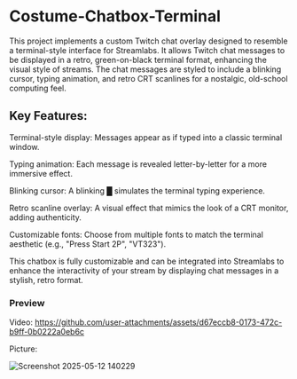 # Costume-Chatbox-Terminal
This project implements a custom Twitch chat overlay designed to resemble a terminal-style interface for Streamlabs. It allows Twitch chat messages to be displayed in a retro, green-on-black terminal format, enhancing the visual style of streams. The chat messages are styled to include a blinking cursor, typing animation, and retro CRT scanlines for a nostalgic, old-school computing feel.

## Key Features:
Terminal-style display: Messages appear as if typed into a classic terminal window.

Typing animation: Each message is revealed letter-by-letter for a more immersive effect.

Blinking cursor: A blinking █ simulates the terminal typing experience.

Retro scanline overlay: A visual effect that mimics the look of a CRT monitor, adding authenticity.

Customizable fonts: Choose from multiple fonts to match the terminal aesthetic (e.g., "Press Start 2P", "VT323").

This chatbox is fully customizable and can be integrated into Streamlabs to enhance the interactivity of your stream by displaying chat messages in a stylish, retro format.

### Preview
Video: https://github.com/user-attachments/assets/d67eccb8-0173-472c-b9ff-0b0222a0eb6c

Picture:

![Screenshot 2025-05-12 140229](https://github.com/user-attachments/assets/0a98b983-5556-45ac-a995-1c50c7c08a3c)
